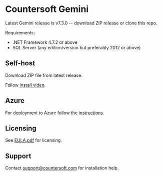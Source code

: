 # Countersoft Gemini

Latest Gemini release is v7.3.0 -- download ZIP release or clone this repo.

Requirements:

- .NET Framework 4.7.2 or above
- SQL Server (any edition/version but preferably 2012 or above)

## Self-host

Download ZIP file from latest release.

Follow [install video](https://vimeo.com/87858540).

## Azure

For deployment to Azure follow the [instructions](Azure.md).

## Licensing

See [EULA.pdf](EULA.pdf) for licensing.

## Support

Contact support@countersoft.com for installation help.
